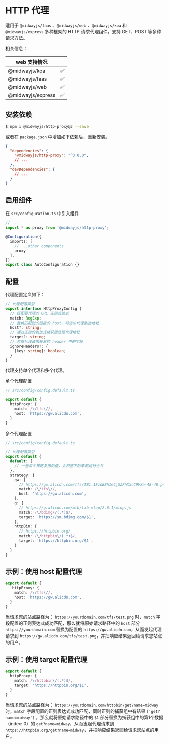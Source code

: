 # HTTP 代理

适用于 `@midwayjs/faas` 、`@midwayjs/web` 、`@midwayjs/koa` 和 `@midwayjs/express` 多种框架的 HTTP 请求代理组件，支持 GET、POST 等多种请求方法。

相关信息：

| web 支持情况      |      |
| ----------------- | ---- |
| @midwayjs/koa     | ✅    |
| @midwayjs/faas    | ✅    |
| @midwayjs/web     | ✅    |
| @midwayjs/express | ✅    |



## 安装依赖

```bash
$ npm i @midwayjs/http-proxy@3 --save
```

或者在 `package.json` 中增加如下依赖后，重新安装。

```json
{
  "dependencies": {
    "@midwayjs/http-proxy": "^3.0.0",
    // ...
  },
  "devDependencies": {
    // ...
  }
}
```



## 启用组件

在 `src/configuration.ts` 中引入组件

```typescript
// ...
import * as proxy from '@midwayjs/http-proxy';

@Configuration({
  imports: [
    // ...other components
    proxy
  ],
})
export class AutoConfiguration {}
```



## 配置

代理配置定义如下：

```typescript
// 代理配置类型
export interface HttpProxyConfig {
  // 匹配要代理的 URL 正则表达式
  match: RegExp;
  // 替换匹配到的链接的 host，将请求代理到此地址
  host?: string;
  // 通过正则的表达式捕获组处理代理地址
  target?: string;
  // 忽略代理请求转发的 header 中的字段
  ignoreHeaders?: {
    [key: string]: boolean;
  }
}
```

代理支持单个代理和多个代理。

单个代理配置

```typescript
// src/config/config.default.ts

export default {
  httpProxy: {
    match: /\/tfs\//,
  	host: 'https://gw.alicdn.com',
  }
}
```



多个代理配置

```typescript
// src/config/config.default.ts

// 代理配置类型
export default {
  default: {
    // 一些每个策略复用的值，会和底下的策略进行合并
  },
  strategy: {
    gw: {
      // https://gw.alicdn.com/tfs/TB1.1EzoBBh1e4jSZFhXXcC9VXa-48-48.png
      match: /\/tfs\//,
      host: 'https://gw.alicdn.com',
    },
    g: {
      // https://g.alicdn.com/mtb/lib-mtop/2.6.1/mtop.js
      match: /\/bdimg\/(.*)$/,
      target: 'https://sm.bdimg.com/$1',
    },
    httpBin: {
      // https://httpbin.org/
      match: /\/httpbin\/(.*)$/,
      target: 'https://httpbin.org/$1',
    }
  }
}
```





## 示例：使用 host 配置代理

```typescript
export default {
   httpProxy: {
    match: /\/tfs\//,
    host: 'https://gw.alicdn.com',
  }
}
```

当请求您的站点路径为： `https://yourdomain.com/tfs/test.png` 时，`match` 字段配置的正则表达式成功匹配，那么就将原始请求路径中的 `host` 部分 `https://yourdomain.com` 替换为配置的 `https://gw.alicdn.com`，从而发起代理请求到 `https://gw.alicdn.com/tfs/test.png`，并把响应结果返回给请求您站点的用户。

## 示例：使用 target 配置代理

```typescript
export default {
  httpProxy: {
    match: /\/httpbin\/(.*)$/,
    target: 'https://httpbin.org/$1',
  }
}
```

当请求您的站点路径为： `https://yourdomain.com/httpbin/get?name=midway` 时，`match` 字段配置的正则表达式成功匹配，同时正则的捕获组中有结果 `['get?name=midway']` ，那么就将原始请求路径中的 `$1` 部分替换为捕获组中的第1个数据（index: 0）的 `get?name=midway`，从而发起代理请求到 `https://httpbin.org/get?name=midway`，并把响应结果返回给请求您站点的用户。



